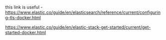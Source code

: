 this link is useful - https://www.elastic.co/guide/en/elasticsearch/reference/current/configuring-tls-docker.html

https://www.elastic.co/guide/en/elastic-stack-get-started/current/get-started-docker.html

